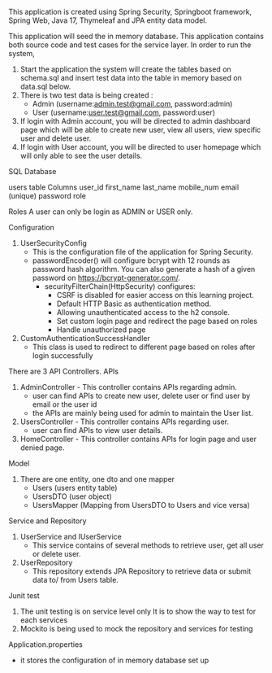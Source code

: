 This application is created using Spring Security, Springboot framework, Spring Web, Java 17, Thymeleaf and JPA entity data model.

This application will seed the in memory database. This application contains both source code
and test cases for the service layer. In order to run the system,
1. Start the application
   the system will create the tables based on schema.sql and insert test data into the table in memory based on data.sql below.
2. There is two test data is being created : 
   - Admin (username:admin.test@gmail.com, password:admin)
   - User (username:user.test@gmail.com, password:user)
3. If login with Admin account, you will be directed to admin dashboard page which will be able to create new user, view all users, view specific user and delete user.
4. If login with User account, you will be directed to user homepage which will only able to see the user details.

SQL Database

users table Columns
user_id
first_name
last_name
mobile_num
email (unique)
password
role

Roles
A user can only be login as ADMIN or USER only.

Configuration
1. UserSecurityConfig
    - This is the configuration file of the application for Spring Security.
    - passwordEncoder() will configure bcrypt with 12 rounds as password hash algorithm. You can also generate a hash of a given password on https://bcrypt-generator.com/.
      - securityFilterChain(HttpSecurity) configures:
        - CSRF is disabled for easier access on this learning project.
        - Default HTTP Basic as authentication method.
        - Allowing unauthenticated access to the h2 console.
        - Set custom login page and redirect the page based on roles
        - Handle unauthorized page
2. CustomAuthenticationSuccessHandler
    - This class is used to redirect to different page based on roles after login successfully


There are 3 API Controllers. APIs
1. AdminController - This controller contains APIs regarding admin.
    - user can find APIs to create new user, delete user or find user by email or the user id
    - the APIs are mainly being used for admin to maintain the User list.
2. UsersController - This controller contains APIs regarding user.
    - user can find APIs to view user details.
3. HomeController - This controller contains APIs for login page and user denied page.

Model
1. There are one entity, one dto and one mapper
    - Users (users entity table)
    - UsersDTO (user object)
    - UsersMapper (Mapping from UsersDTO to Users and vice versa)

Service and Repository
1. UserService and IUserService
   - This service contains of several methods to retrieve user, get all user or delete user.
2. UserRepository
   - This repository extends JPA Repository to retrieve data or submit data  to/ from Users table.

Junit test
1. The unit testing is on service level only It is to show the way to test for each services
2. Mockito is being used to mock the repository and services for testing

Application.properties
- it stores the configuration of in memory database set up
